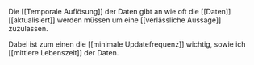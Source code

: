 Die [[Temporale Auflösung]] der Daten gibt an wie oft die [[Daten]] [[aktualisiert]] werden müssen um eine [[verlässliche Aussage]] zuzulassen.

Dabei ist zum einen die [[minimale Updatefrequenz]] wichtig, sowie ich [[mittlere Lebenszeit]] der Daten.